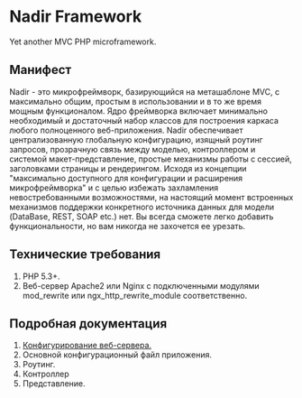 Nadir Framework
===============

Yet another MVC PHP microframework.

Манифест
--------
Nadir - это микрофреймворк, базирующийся на меташаблоне MVC, с максимально общим, простым в использовании 
и в то же время мощным функционалом. Ядро фреймворка включает минимально необходимый и достаточный набор 
классов  для построения каркаса любого полноценного веб-приложения. Nadir обеспечивает централизованную 
глобальную конфигурацию, изящный роутинг запросов, прозрачную связь между моделью, контроллером и системой 
макет-представление, простые механизмы работы с сессией, заголовками страницы и рендерингом. Исходя из концепции 
"максимально доступного для конфигурации и расширения микрофреймворка" и с целью избежать захламления 
невостребованными возможностями, на настоящий момент встроенных механизмов поддержки конкретного источника данных 
для модели (DataBase, REST, SOAP etc.) нет. Вы всегда сможете легко добавить функциональности, но вам никогда не 
захочется ее урезать.


Технические требования
----------------------
1. PHP 5.3+.
2. Веб-сервер Apache2 или Nginx с подключенными модулями mod_rewrite или ngx_http_rewrite_module соответственно.

Подробная документация
----------------------
1. [Конфигурирование веб-сервера.]
2. Основной конфигурационный файл приложения.
3. Роутинг.
4. Контроллер
5. Представление.

[Конфигурирование веб-сервера.]:https://github.com/selikhovleonid/nadir/tree/master/docs/webserver.markdown